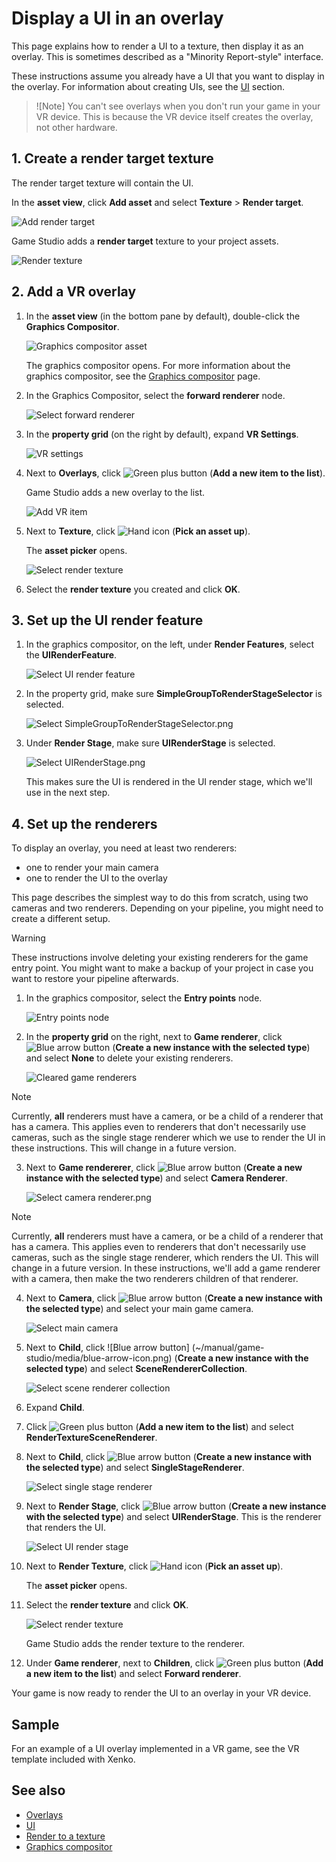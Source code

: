 # Display a UI in an overlay

This page explains how to render a UI to a texture, then display it as an overlay. This is sometimes described as a "Minority Report-style" interface.

These instructions assume you already have a UI that you want to display in the overlay. For information about creating UIs, see the [UI](../ui/index.md) section.

> ![Note]
> You can't see overlays when you don't run your game in your VR device. This is because the VR device itself creates the overlay, not other hardware.

## 1. Create a render target texture

The render target texture will contain the UI.

In the **asset view**, click **Add asset** and select **Texture** > **Render target**.

![Add render target](../graphics/graphics-compositor/media/add-render-target.png)

Game Studio adds a **render target** texture to your project assets.

![Render texture](../graphics/graphics-compositor/media/render-target-texture-in-asset-view.png) 

## 2. Add a VR overlay

1. In the **asset view** (in the bottom pane by default), double-click the **Graphics Compositor**.

    ![Graphics compositor asset](../graphics/graphics-compositor/media/graphics-compositor-asset.png)

    The graphics compositor opens. For more information about the graphics compositor, see the [Graphics compositor](../graphics/graphics-compositor/index.md) page.

2. In the Graphics Compositor, select the **forward renderer** node.

    ![Select forward renderer](media/select-forward-renderer.png)

3. In the **property grid** (on the right by default), expand **VR Settings**.

    ![VR settings](media/vr-settings.png)

4. Next to **Overlays**, click ![Green plus button](~/manual/game-studio/media/green-plus-icon.png) (**Add a new item to the list**).

    Game Studio adds a new overlay to the list.

    ![Add VR item](media/add-overlay.png)

5. Next to **Texture**, click ![Hand icon](~/manual/game-studio/media/hand-icon.png) (**Pick an asset up**).

    The **asset picker** opens.

    ![Select render texture](../graphics/graphics-compositor/media/asset-picker-select-render-texture.png)

6. Select the **render texture** you created and click **OK**.

## 3. Set up the UI render feature

1. In the graphics compositor, on the left, under **Render Features**, select the **UIRenderFeature**.

    ![Select UI render feature](media/select-UI-render-feature.png)

2. In the property grid, make sure **SimpleGroupToRenderStageSelector** is selected.

    ![Select SimpleGroupToRenderStageSelector.png](media/select-SimpleGroupToRenderStageSelector.png)

3. Under **Render Stage**, make sure **UIRenderStage** is selected.

    ![Select UIRenderStage.png](media/select-UIRenderStage.png)

    This makes sure the UI is rendered in the UI render stage, which we'll use in the next step.

## 4. Set up the renderers

To display an overlay, you need at least two renderers:

* one to render your main camera
* one to render the UI to the overlay

This page describes the simplest way to do this from scratch, using two cameras and two renderers. Depending on your pipeline, you might need to create a different setup.

> [!Warning]
> These instructions involve deleting your existing renderers for the game entry point. You might want to make a backup of your project in case you want to restore your pipeline afterwards.

1. In the graphics compositor, select the **Entry points** node.

    ![Entry points node](../graphics/graphics-compositor/media/entry-points-node.png)

2. In the **property grid** on the right, next to **Game renderer**, click ![Blue arrow button](~/manual/game-studio/media/blue-arrow-icon.png) (**Create a new instance with the selected type**) and select **None** to delete your existing renderers.

    ![Cleared game renderers](../graphics/graphics-compositor/media/game-renderers-cleared.png)

> [!Note]
> Currently, **all** renderers must have a camera, or be a child of a renderer that has a camera. This applies even to renderers that don't necessarily use cameras, such as the single stage renderer which we use to render the UI in these instructions. This will change in a future version.

3. Next to **Game rendererer**, click ![Blue arrow button](~/manual/game-studio/media/blue-arrow-icon.png) (**Create a new instance with the selected type**) and select **Camera Renderer**.

    ![Select camera renderer.png](media/select-camera-renderer.png)

> [!Note]
> Currently, **all** renderers must have a camera, or be a child of a renderer that has a camera. This applies even to renderers that don't necessarily use cameras, such as the single stage renderer, which renders the UI. This will change in a future version. In these instructions, we'll add a game renderer with a camera, then make the two renderers children of that renderer.

4. Next to **Camera**, click ![Blue arrow button](~/manual/game-studio/media/blue-arrow-icon.png) (**Create a new instance with the selected type**) and select your main game camera.

    ![Select main camera](media/select-main-camera.png)

5. Next to **Child**, click ![Blue arrow button]
(~/manual/game-studio/media/blue-arrow-icon.png) (**Create a new instance with the selected type**) and select **SceneRendererCollection**.

    ![Select scene renderer collection](media/select-scene-renderer-collection.png)

6. Expand **Child**.

7. Click ![Green plus button](~/manual/game-studio/media/green-plus-icon.png) (**Add a new item to the list**) and select **RenderTextureSceneRenderer**.

8. Next to **Child**, click ![Blue arrow button](~/manual/game-studio/media/blue-arrow-icon.png) (**Create a new instance with the selected type**) and select **SingleStageRenderer**. 

    ![Select single stage renderer](media/select-single-stage-renderer.png)

9. Next to **Render Stage**, click ![Blue arrow button](~/manual/game-studio/media/blue-arrow-icon.png) (**Create a new instance with the selected type**) and select **UIRenderStage**. This is the renderer that renders the UI.

    ![Select UI render stage](media/select-UI-render-stage.png)

10. Next to **Render Texture**, click ![Hand icon](~/manual/game-studio/media/hand-icon.png) (**Pick an asset up**).

    The **asset picker** opens.

11. Select the **render texture** and click **OK**.

    ![Select render texture](../graphics/graphics-compositor/media/asset-picker-select-render-texture.png)

    Game Studio adds the render texture to the renderer.

12. Under **Game renderer**, next to **Children**, click ![Green plus button](~/manual/game-studio/media/green-plus-icon.png) (**Add a new item to the list**) and select **Forward renderer**.

Your game is now ready to render the UI to an overlay in your VR device.

## Sample

For an example of a UI overlay implemented in a VR game, see the VR template included with Xenko.

## See also

* [Overlays](overlays.md)
* [UI](../ui/index.md)
* [Render to a texture](../graphics/graphics-compositor/render-to-a-texture.md)
* [Graphics compositor](../graphics/graphics-compositor/index.md)
